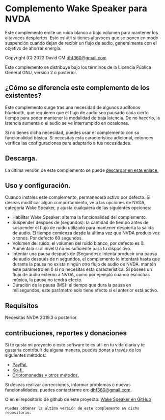 # Complemento Wake Speaker para NVDA  #

Este complemento emite un ruido blanco a bajo volumen para mantener los altavoces despiertos. Esto es útil si tienes altavoces que se ponen en modo suspención cuando dejan de recibir un flujo de audio, generalmente con el objetivo de ahorrar energía.

Copyright (C) 2023 David CM <dhf360@gmail.com>

Este complemento se distribuye bajo los términos de la Licencia Pública General GNU, versión 2 o posterior.

## ¿Cómo se diferencia este complemento de los existentes?

Este complemento surge tras una necesidad de algunos audífonos bluetooth, que requieren que el flujo de audio sea pausado cada cierto tiempo para poder mantener la modalidad de baja latencia. De no hacerlo, la latencia aumenta o el audio se ve interrumpido en ocasiones.

Si no tienes dicha necesidad, puedes usar el complemento con su funcionalidad básica. Si necesitas esta característica adicional, entonces verifica las configuraciones para adaptarlo a tus necesidades.


## Descarga.

La última versión de este complemento se puede [descargar en este enlace.](https://davidacm.github.io/getlatest/gh/davidacm/WakeSpeaker)

## Uso y configuración.

Cuando instales este complemento, permanecerá activo por defecto. Si deseas modificar algún comportamiento, ve a las opciones de NVDA, categoría Wake Speaker, y ajusta cualquiera de las siguientes opciones:

* Habilitar Wake Speaker: alterna la funcionalidad del complemento.
* Suspender después de  (segundos): la cantidad de tiempo antes de suspender el flujo de ruido utilizado para mantener despierta la salida de audio. El tiempo comienza desde la última vez que NVDA produjo voz o tonos. Por defecto 60 segundos.
* Volumen del ruido: el volumen del ruido blanco, por defecto es 0. Auméntalo si al nivel 0 no es suficiente para tu dispositivo.
* Intentar una pausa después de (Segundos): Intenta producir una pausa de audio después de n segundos, el complemento lo intentará hasta que durante la pausa no exista ningún otro flujo de audio de NVDA. mantén este parámetro en 0 si no necesitas esta característica. Si posees un flujo de audio externo a NVDA, como por ejemplo cuando escuchas música, la pausa no tendrá efecto.
* Duración de la pausa (MS): el tiempo que dura la pausa en milisegundos, este parámetro solo tiene efecto si el anterior está activo.

## Requisitos
  Necesitas NVDA 2019.3 o posterior.

## contribuciones, reportes y donaciones

Si te gusta mi proyecto o este software te es útil en tu vida diaria y te gustaría contribuir de alguna manera, puedes donar a través de los siguientes métodos:

* [PayPal.](https://paypal.me/davicm)
* [Ko-fi.](https://ko-fi.com/davidacm)
* [Criptomonedas y otros métodos.](https://davidacm.github.io/donations/)

Si deseas realizar correcciones, informar problemas o nuevas funcionalidades, puedes contactarme en: <dhf360@gmail.com>.

  O en el repositorio de github de este proyecto:
  [Wake Speaker en GitHub](https://github.com/davidacm/WakeSpeaker)

    Puedes obtener la última versión de este complemento en dicho repositorio.
